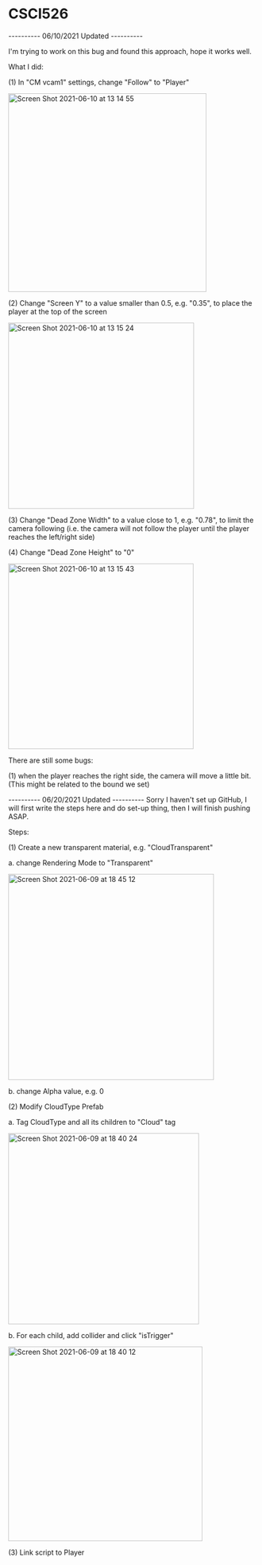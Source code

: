 
# CSCI526

---------- 06/10/2021 Updated ----------


I'm trying to work on this bug and found this approach, hope it works well.

What I did:

(1) In "CM vcam1" settings, change "Follow" to "Player"

<img width="399" alt="Screen Shot 2021-06-10 at 13 14 55" src="https://user-images.githubusercontent.com/60083841/121591003-dbfaa200-c9ed-11eb-9c47-2c795701f26d.png">

(2) Change "Screen Y" to a value smaller than 0.5, e.g. "0.35", to place the player at the top of the screen

<img width="374" alt="Screen Shot 2021-06-10 at 13 15 24" src="https://user-images.githubusercontent.com/60083841/121591068-eb79eb00-c9ed-11eb-94d1-be812a47af8d.png">

(3) Change "Dead Zone Width" to a value close to 1, e.g. "0.78", to limit the camera following (i.e. the camera will not follow the player until the player reaches the left/right side)

(4) Change "Dead Zone Height" to "0"

<img width="373" alt="Screen Shot 2021-06-10 at 13 15 43" src="https://user-images.githubusercontent.com/60083841/121591114-f765ad00-c9ed-11eb-959d-c10a70e99f5f.png">


There are still some bugs:

(1) when the player reaches the right side, the camera will move a little bit. (This might be related to the bound we set)


---------- 06/20/2021 Updated ----------
Sorry I haven't set up GitHub, I will first write the steps here and do set-up thing, then I will finish pushing ASAP.

Steps:


(1) Create a new transparent material, e.g. "CloudTransparent"

  a. change Rendering Mode to "Transparent"
  
  <img width="414" alt="Screen Shot 2021-06-09 at 18 45 12" src="https://user-images.githubusercontent.com/60083841/121451675-dac86700-c952-11eb-89d4-6a3d557c6cd2.png">
  
  b. change Alpha value, e.g. 0
  
(2) Modify CloudType Prefab

  a. Tag CloudType and all its children to "Cloud" tag
  
  <img width="384" alt="Screen Shot 2021-06-09 at 18 40 24" src="https://user-images.githubusercontent.com/60083841/121451280-27f80900-c952-11eb-8f50-708547ea3804.png">

  b. For each child, add collider and click "isTrigger"
  
  <img width="391" alt="Screen Shot 2021-06-09 at 18 40 12" src="https://user-images.githubusercontent.com/60083841/121451268-20d0fb00-c952-11eb-99b5-50c4cb354dda.png">

(3) Link script to Player
  
